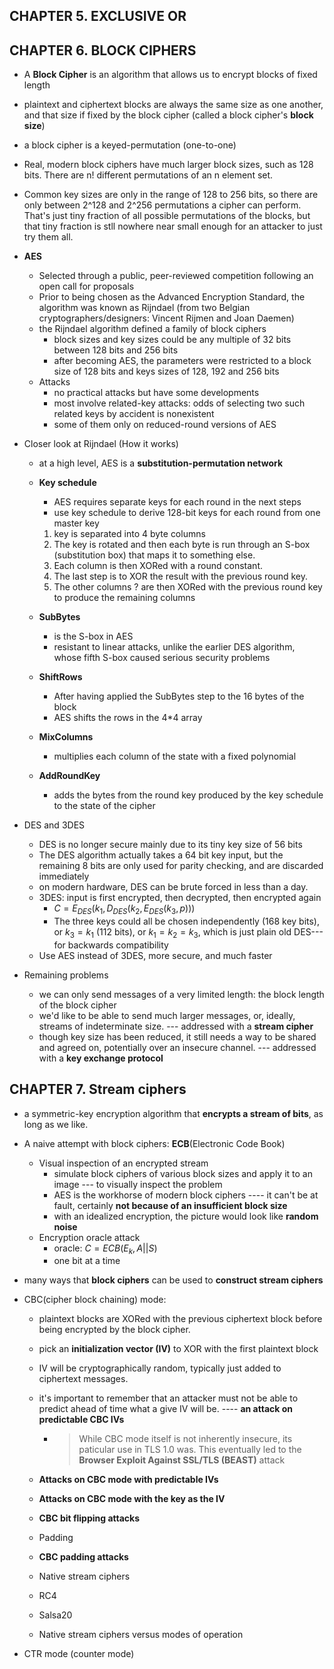 ## CHAPTER 5. EXCLUSIVE OR

## CHAPTER 6. BLOCK CIPHERS

* A **Block Cipher** is an algorithm that allows us to encrypt blocks of fixed length

* plaintext and ciphertext blocks are always the same size as one another, and that size if fixed by the block cipher (called a block cipher's **block size**)

* a block cipher is a keyed-permutation (one-to-one)

* Real, modern block ciphers have much larger block sizes, such as 128 bits. There are n! different permutations of an n element set.

* Common key sizes are only in the range of 128 to 256 bits, so there are only between 2^128 and 2^256 permutations a cipher can perform. That's just tiny fraction of all possible permutations of the blocks, but that tiny fraction is stll nowhere near small enough for an attacker to just try them all.

* **AES**

  * Selected through a public, peer-reviewed competition following an open call for proposals
  * Prior to being chosen as the Advanced Encryption Standard, the algorithm was known as Rijndael (from two Belgian cryptographers/designers: Vincent Rijmen and Joan Daemen)
  * the Rijndael algorithm defined a family of block ciphers
    * block sizes and key sizes could be any multiple of 32 bits between 128 bits and 256 bits
    * after becoming AES, the parameters were restricted to a block size of 128 bits and keys sizes of 128, 192 and 256 bits
  * Attacks
    * no practical attacks but have some developments
    * most involve related-key attacks: odds of selecting two such related keys by accident is nonexistent
    * some of them only on reduced-round versions of AES

* Closer look at Rijndael (How it works)

  * at a high level, AES is a **substitution-permutation network**

  * **Key schedule**

    * AES requires separate keys for each round in the next steps
    * use key schedule to derive 128-bit keys for each round from one master key

    1. key is separated into 4 byte columns
    2. The key is rotated and then each byte is run through an S-box (substitution box) that maps it to something else.
    3. Each column is then XORed with a round constant.
    4. The last step is to XOR the result with the previous round key.
    5. The other columns ? are then XORed with the previous round key to produce the remaining columns

  * **SubBytes**

    * is the S-box in AES
    * resistant to linear attacks, unlike the earlier DES algorithm, whose fifth S-box caused serious security problems

  * **ShiftRows**

    * After having applied the SubBytes step to the 16 bytes of the block
    * AES shifts the rows in the 4*4 array

  * **MixColumns**

    * multiplies each column of the state with a fixed polynomial

  * **AddRoundKey**

    * adds the bytes from the round key produced by the key schedule to the state of the cipher

* DES and 3DES

  * DES is no longer secure mainly due to its tiny key size of 56 bits
  * The DES algorithm actually takes a 64 bit key input, but the remaining 8 bits are only used for parity checking, and are discarded immediately
  * on modern hardware, DES can be brute forced in less than a day.
  * 3DES: input is first encrypted, then decrypted, then encrypted again
    * $C = E_{DES}(k_1, D_{DES}(k_2, E_{DES}(k_3, p)))$
    * The three keys could all be chosen independently (168 key bits), or $k_3 = k_1$ (112 bits), or $k_1 = k_2 = k_3$, which is just plain old DES---for backwards compatibility
  * Use AES instead of 3DES, more secure, and much faster

* Remaining problems

  * we can only send messages of a very limited length: the block length of the block cipher
  * we'd like to be able to send much larger messages, or, ideally, streams of indeterminate size. --- addressed with a **stream cipher**
  * though key size has been reduced, it still needs a way to be shared and agreed on, potentially over an insecure channel. --- addressed with a **key exchange protocol**

## CHAPTER 7. Stream ciphers

* a symmetric-key encryption algorithm that **encrypts a stream of bits**, as long as we like.

* A naive attempt with block ciphers: **ECB**(Electronic Code Book)
  
  * Visual inspection of an encrypted stream
    * simulate block ciphers of various block sizes and apply it to an image --- to visually inspect the problem
    * AES is the workhorse of modern block ciphers ---- it can't be at fault, certainly **not because of an insufficient block size**
    * with an idealized encryption, the picture would look like **random noise**
  * Encryption oracle attack
    * oracle: $C=ECB(E_k, A||S)$
    * one bit at a time
  
* many ways that **block ciphers** can be used to **construct stream ciphers**

* CBC(cipher block chaining) mode:

  * plaintext blocks are XORed with the previous ciphertext block before being encrypted by the block cipher.

  * pick an **initialization vector (IV)** to XOR with the first plaintext block

  * IV will be cryptographically random, typically just added to ciphertext messages.

  * it's important to remember that an attacker must not be able to predict ahead of time what a give IV will be. ---- **an attack on predictable CBC IVs**

    * > While CBC mode itself is not inherently insecure, its paticular use in TLS 1.0 was. This eventually led to the **Browser Exploit Against SSL/TLS (BEAST)** attack

  * **Attacks on CBC mode with predictable IVs**

  * **Attacks on CBC mode with the key as the IV**

  * **CBC bit flipping attacks**

  * Padding

  * **CBC padding attacks**

  * Native stream ciphers

  * RC4

  * Salsa20

  * Native stream ciphers versus modes of operation

* CTR mode (counter mode)



